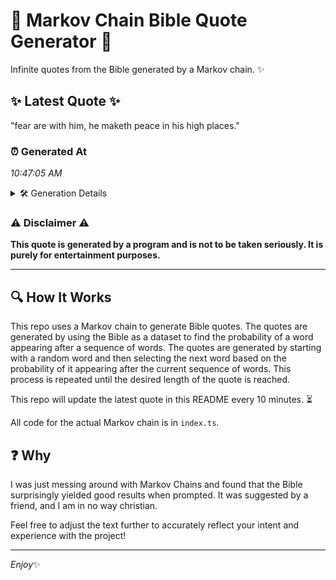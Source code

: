 # 📖 Markov Chain Bible Quote Generator 📖

Infinite quotes from the Bible generated by a Markov chain. ✨

## ✨ Latest Quote ✨
"fear are with him, he maketh peace in his high places."

### ⏰ Generated At
*10:47:05 AM*

<details>
    <summary>🛠️ Generation Details</summary>
    <p>
        <strong>🌱 Seed:</strong> fear<br>
        <strong>🔄 Iterations:</strong> 10<br>
        <strong>📜 Context History:</strong><br>[ fear ]: are<br>[ fear, are ]: with<br>[ fear, are, with ]: him,<br>[ fear, are, with, him, ]: he<br>[ fear, are, with, him,, he ]: maketh<br>[ fear, are, with, him,, he, maketh ]: peace<br>[ are, with, him,, he, maketh, peace ]: in<br>[ with, him,, he, maketh, peace, in ]: his<br>[ him,, he, maketh, peace, in, his ]: high<br>[ he, maketh, peace, in, his, high ]: places.<br>
    </p>
</details>

### ⚠️ Disclaimer ⚠️
**This quote is generated by a program and is not to be taken seriously. It is purely for entertainment purposes.**

---

## 🔍 How It Works

This repo uses a Markov chain to generate Bible quotes. The quotes are generated by using the Bible as a dataset to find the probability of a word appearing after a sequence of words. The quotes are generated by starting with a random word and then selecting the next word based on the probability of it appearing after the current sequence of words. This process is repeated until the desired length of the quote is reached.

This repo will update the latest quote in this README every 10 minutes. ⏳

All code for the actual Markov chain is in `index.ts`.

## ❓ Why

I was just messing around with Markov Chains and found that the Bible surprisingly yielded good results when prompted. 
It was suggested by a friend, and I am in no way christian.

Feel free to adjust the text further to accurately reflect your intent and experience with the project!

---

*Enjoy*✨
